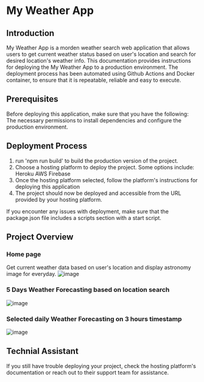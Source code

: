 # My Weather App
## Introduction
My Weather App is a morden weather search web application that allows users to get current weather status based on user's location and search for desired location's weather info. This documentation provides instructions for deploying the My Weather App to a production environment. The deployment process has been automated using Github Actions and Docker container, to ensure that it is repeatable, reliable and easy to execute.

## Prerequisites
Before deploying this application, make sure that you have the following:
The necessary permissions to install dependencies and configure the production environment.

## Deployment Process
1. run 'npm run build' to build the production version of the project.
2. Choose a hosting platform to deploy the project. Some options include:
  Heroku
  AWS
  Firebase
3. Once the hosting platform selected, follow the platform's instructions for deploying this application
4. The project should now be deployed and accessible from the URL provided by your hosting platform.

If you encounter any issues with deployment, make sure that the package.json file includes a scripts section with a start script. 

## Project Overview
### Home page
Get current weather data based on user's location and display astronomy image for everyday.
![image](https://user-images.githubusercontent.com/101086307/216539479-480ca976-6ded-40d6-a51c-ce5aa164f533.png)

### 5 Days Weather Forecasting based on location search
![image](https://user-images.githubusercontent.com/101086307/216539716-c26e0259-183d-4e28-ba17-b446336516db.png)

### Selected daily Weather Forecasting on 3 hours timestamp
![image](https://user-images.githubusercontent.com/101086307/216539877-19585189-74b3-46c4-9694-43f7daa0622d.png)


## Technial Assistant
If you still have trouble deploying your project, check the hosting platform's documentation or reach out to their support team for assistance.

